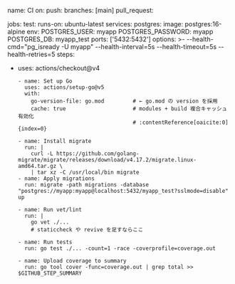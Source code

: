 name: CI
on:
push:
branches: [main]
pull_request:

jobs:
test:
runs-on: ubuntu-latest
services:
postgres:
image: postgres:16-alpine
env:
POSTGRES_USER: myapp
POSTGRES_PASSWORD: myapp
POSTGRES_DB: myapp_test
ports: ['5432:5432']
options: >-
--health-cmd="pg_isready -U myapp"
--health-interval=5s
--health-timeout=5s
--health-retries=5
steps:
- uses: actions/checkout@v4

      - name: Set up Go
        uses: actions/setup-go@v5
        with:
          go-version-file: go.mod         # ← go.mod の version を採用
          cache: true                     # modules + build 複合キャッシュ有効化
                                          # :contentReference[oaicite:0]{index=0}

      - name: Install migrate
        run: |
          curl -L https://github.com/golang-migrate/migrate/releases/download/v4.17.2/migrate.linux-amd64.tar.gz \
          | tar xz -C /usr/local/bin migrate
      - name: Apply migrations
        run: migrate -path migrations -database "postgres://myapp:myapp@localhost:5432/myapp_test?sslmode=disable" up

      - name: Run vet/lint
        run: |
          go vet ./...
          # staticcheck や revive を足すならここ

      - name: Run tests
        run: go test ./... -count=1 -race -coverprofile=coverage.out

      - name: Upload coverage to summary
        run: go tool cover -func=coverage.out | grep total >> $GITHUB_STEP_SUMMARY
